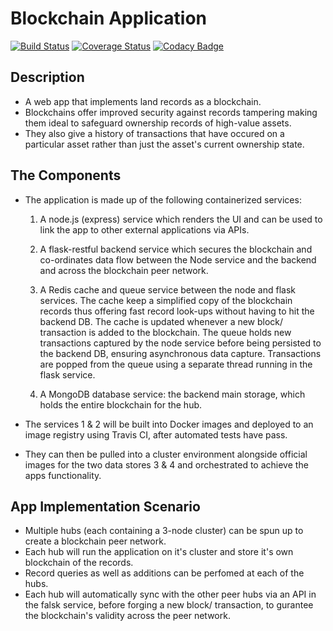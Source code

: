 # Blockchain Application

[![Build Status](https://travis-ci.com/Kenneth-Macharia/BlockChain-App.svg?branch=master)](https://travis-ci.com/Kenneth-Macharia/BlockChain-App)
[![Coverage Status](https://coveralls.io/repos/github/Kenneth-Macharia/BlockChain-App/badge.svg?branch=master&service=github)](https://coveralls.io/github/Kenneth-Macharia/BlockChain-App?branch=master)
[![Codacy Badge](https://app.codacy.com/project/badge/Grade/2aeb21c8472244498f1c634303d3d105)](https://www.codacy.com/manual/Kenneth-Macharia/BlockChain-App?utm_source=github.com&amp;utm_medium=referral&amp;utm_content=Kenneth-Macharia/BlockChain-App&amp;utm_campaign=Badge_Grade)

## Description

- A web app that implements land records as a blockchain.
- Blockchains offer improved security against records tampering making them ideal to safeguard ownership records of high-value assets.
- They also give a history of transactions that have occured on a particular asset rather than just the asset's current ownership state.

## The Components

- The application is made up of the following containerized services:

    1. A node.js (express) service which renders the UI and can
    be used to link the app to other external applications via
    APIs.

    2. A flask-restful backend service which secures the blockchain and
    co-ordinates data flow between the Node service and the backend and across the blockchain peer network.

    3. A Redis cache and queue service between the node and flask services. The cache keep a simplified copy of the blockchain records thus offering fast record look-ups without having to hit the backend DB. The cache is updated whenever a new block/ transaction is added to the blockchain. The queue holds new transactions captured by the node service before being persisted to the backend DB, ensuring asynchronous data capture. Transactions are popped from the queue using a separate thread running in the flask service.

    4. A MongoDB database service: the backend main storage, which holds the entire blockchain for the hub.

- The services 1 & 2 will be built into Docker images and deployed to an image registry using Travis CI, after automated tests have pass.
- They can then be pulled into a cluster environment alongside official images for the two data stores 3 & 4 and orchestrated to achieve the apps functionality.

## App Implementation Scenario

- Multiple hubs (each containing a 3-node cluster) can be spun up to create a blockchain peer network.
- Each hub will run the application on it's cluster and store it's own blockchain of the records.
- Record queries as well as additions can be perfomed at each of the hubs.
- Each hub will automatically sync with the other peer hubs via an API in the falsk service, before forging a new block/ transaction, to gurantee the blockchain's validity across the peer network.
